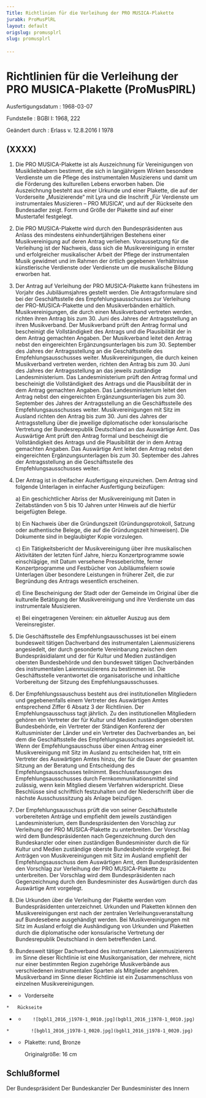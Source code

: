 ```yaml
---
Title: Richtlinien für die Verleihung der PRO MUSICA-Plakette
jurabk: ProMusPlRL
layout: default
origslug: promusplrl
slug: promusplrl

---
```


# Richtlinien für die Verleihung der PRO MUSICA-Plakette (ProMusPlRL)

Ausfertigungsdatum
:   1968-03-07

Fundstelle
:   BGBl I: 1968, 222

Geändert durch
:   Erlass v. 12.8.2016 I 1978



## (XXXX)


1.  Die PRO MUSICA-Plakette ist als Auszeichnung für Vereinigungen von Musikliebhabern bestimmt, die sich in langjährigem Wirken besondere Verdienste um die Pflege des instrumentalen Musizierens und damit um die Förderung des kulturellen Lebens erworben haben.
    Die Auszeichnung besteht aus einer Urkunde und einer Plakette, die auf der Vorderseite „Musizierende“ mit Lyra und die Inschrift „Für Verdienste um instrumentales Musizieren – PRO MUSICA“, und auf der Rückseite den Bundesadler zeigt. Form und Größe der Plakette sind auf einer Mustertafel festgelegt.


2.  Die PRO MUSICA-Plakette wird durch den Bundespräsidenten aus Anlass des mindestens einhundertjährigen Bestehens einer Musikvereinigung auf deren Antrag verliehen. Voraussetzung für die Verleihung ist der Nachweis, dass sich die Musikvereinigung in ernster und erfolgreicher musikalischer Arbeit der Pflege der instrumentalen Musik gewidmet und im Rahmen der örtlich gegebenen Verhältnisse künstlerische Verdienste oder Verdienste um die musikalische Bildung erworben hat.


3.  Der Antrag auf Verleihung der PRO MUSICA-Plakette kann frühestens im Vorjahr des Jubiläumsjahres gestellt werden. Die Antragsformulare sind bei der Geschäftsstelle des Empfehlungsausschusses zur Verleihung der PRO-MUSICA-Plakette und den Musikverbänden erhältlich.
    Musikvereinigungen, die durch einen Musikverband vertreten werden, richten ihren Antrag bis zum 30. Juni des Jahres der Antragsstellung an ihren Musikverband. Der Musikverband prüft den Antrag formal und bescheinigt die Vollständigkeit des Antrags und die Plausibilität der in dem Antrag gemachten Angaben. Der Musikverband leitet den Antrag nebst den eingereichten Ergänzungsunterlagen bis zum 30. September des Jahres der Antragsstellung an die Geschäftsstelle des Empfehlungsausschusses weiter.
    Musikvereinigungen, die durch keinen Musikverband vertreten werden, richten den Antrag bis zum 30. Juni des Jahres der Antragsstellung an das jeweils zuständige Landesministerium. Das Landesministerium prüft den Antrag formal und bescheinigt die Vollständigkeit des Antrags und die Plausibilität der in dem Antrag gemachten Angaben. Das Landesministerium leitet den Antrag nebst den eingereichten Ergänzungsunterlagen bis zum 30. September des Jahres der Antragsstellung an die Geschäftsstelle des Empfehlungsausschusses weiter.
    Musikvereinigungen mit Sitz im Ausland richten den Antrag bis zum 30. Juni des Jahres der Antragsstellung über die jeweilige diplomatische oder konsularische Vertretung der Bundesrepublik Deutschland an das Auswärtige Amt. Das Auswärtige Amt prüft den Antrag formal und bescheinigt die Vollständigkeit des Antrags und die Plausibilität der in dem Antrag gemachten Angaben. Das Auswärtige Amt leitet den Antrag nebst den eingereichten Ergänzungsunterlagen bis zum 30. September des Jahres der Antragsstellung an die Geschäftsstelle des Empfehlungsausschusses weiter.


4.  Der Antrag ist in dreifacher Ausfertigung einzureichen. Dem Antrag sind folgende Unterlagen in einfacher Ausfertigung beizufügen:

    a)  Ein geschichtlicher Abriss der Musikvereinigung mit Daten in Zeitabständen von 5 bis 10 Jahren unter Hinweis auf die hierfür beigefügten Belege.


    b)  Ein Nachweis über die Gründungszeit (Gründungsprotokoll, Satzung oder authentische Belege, die auf die Gründungszeit hinweisen). Die Dokumente sind in beglaubigter Kopie vorzulegen.


    c)  Ein Tätigkeitsbericht der Musikvereinigung über ihre musikalischen Aktivitäten der letzten fünf Jahre, hierzu Konzertprogramme sowie einschlägige, mit Datum versehene Presseberichte, ferner Konzertprogramme und Festbücher von Jubiläumsfeiern sowie Unterlagen über besondere Leistungen in früherer Zeit, die zur Begründung des Antrags wesentlich erscheinen.


    d)  Eine Bescheinigung der Stadt oder der Gemeinde im Original über die kulturelle Betätigung der Musikvereinigung und ihre Verdienste um das instrumentale Musizieren.


    e)  Bei eingetragenen Vereinen: ein aktueller Auszug aus dem Vereinsregister.





5.  Die Geschäftsstelle des Empfehlungsausschusses ist bei einem bundesweit tätigen Dachverband des instrumentalen Laienmusizierens angesiedelt, der durch gesonderte Vereinbarung zwischen dem Bundespräsidialamt und der für Kultur und Medien zuständigen obersten Bundesbehörde und den bundesweit tätigen Dachverbänden des instrumentalen Laienmusizierens zu bestimmen ist. Die Geschäftsstelle verantwortet die organisatorische und inhaltliche Vorbereitung der Sitzung des Empfehlungsausschusses.


6.  Der Empfehlungssauschuss besteht aus drei institutionellen Mitgliedern und gegebenenfalls einem Vertreter des Auswärtigen Amtes entsprechend Ziffer 6 Absatz 3 der Richtlinien.
    Der Empfehlungsausschuss tagt jährlich.
    Zu den institutionellen Mitgliedern gehören ein Vertreter der für Kultur und Medien zuständigen obersten Bundesbehörde, ein Vertreter der Ständigen Konferenz der Kultusminister der Länder und ein Vertreter des Dachverbandes an, bei dem die Geschäftsstelle des Empfehlungsausschusses angesiedelt ist.
    Wenn der Empfehlungsausschuss über einen Antrag einer Musikvereinigung mit Sitz im Ausland zu entscheiden hat, tritt ein Vertreter des Auswärtigen Amtes hinzu, der für die Dauer der gesamten Sitzung an der Beratung und Entscheidung des Empfehlungsausschusses teilnimmt.
    Beschlussfassungen des Empfehlungsausschusses durch Fernkommunikationsmittel sind zulässig, wenn kein Mitglied diesem Verfahren widerspricht. Diese Beschlüsse sind schriftlich festzuhalten und der Niederschrift über die nächste Ausschusssitzung als Anlage beizufügen.


7.  Der Empfehlungsausschuss prüft die von seiner Geschäftsstelle vorbereiteten Anträge und empfiehlt dem jeweils zuständigen Landesministerium, dem Bundespräsidenten den Vorschlag zur Verleihung der PRO MUSICA-Plakette zu unterbreiten. Der Vorschlag wird dem Bundespräsidenten nach Gegenzeichnung durch den Bundeskanzler oder einen zuständigen Bundesminister durch die für Kultur und Medien zuständige oberste Bundesbehörde vorgelegt.
    Bei Anträgen von Musikvereinigungen mit Sitz im Ausland empfiehlt der Empfehlungsausschuss dem Auswärtigen Amt, dem Bundespräsidenten den Vorschlag zur Verleihung der PRO MUSICA-Plakette zu unterbreiten. Der Vorschlag wird dem Bundespräsidenten nach Gegenzeichnung durch den Bundesminister des Auswärtigen durch das Auswärtige Amt vorgelegt.


8.  Die Urkunden über die Verleihung der Plakette werden vom Bundespräsidenten unterzeichnet.
    Urkunden und Plaketten können den Musikvereinigungen erst nach der zentralen Verleihungsveranstaltung auf Bundesebene ausgehändigt werden.
    Bei Musikvereinigungen mit Sitz im Ausland erfolgt die Aushändigung von Urkunden und Plaketten durch die diplomatische oder konsularische Vertretung der Bundesrepublik Deutschland in dem betreffenden Land.


9.  Bundesweit tätiger Dachverband des instrumentalen Laienmusizierens im Sinne dieser Richtlinie ist eine Musikorganisation, der mehrere, nicht nur einer bestimmten Region zugehörige Musikverbände aus verschiedenen instrumentalen Sparten als Mitglieder angehören. Musikverband im Sinne dieser Richtlinie ist ein Zusammenschluss von einzelnen Musikvereinigungen.





*    *   Vorderseite

    *   Rückseite


*    *        ![bgbl1_2016_j1978-1_0010.jpg](bgbl1_2016_j1978-1_0010.jpg)
    *        ![bgbl1_2016_j1978-1_0020.jpg](bgbl1_2016_j1978-1_0020.jpg)

*    *
        Plakette: rund, Bronze


        Originalgröße: 16 cm







## Schlußformel

Der Bundespräsident
Der Bundeskanzler
Der Bundesminister des Innern

